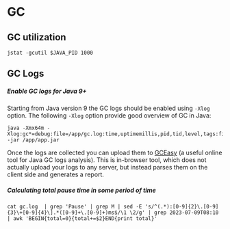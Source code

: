 GC
===========

GC utilization
----------------

```
jstat -gcutil $JAVA_PID 1000
```


GC Logs
------------------

##### Enable GC logs for Java 9+

Starting from Java version 9 the GC logs should be enabled using `-Xlog` option. The following `-Xlog` option provide good overview of GC in Java:

```
java -Xmx64m -Xlog:gc*=debug:file=/app/gc.log:time,uptimemillis,pid,tid,level,tags:filecount=5,filesize=100m -jar /app/app.jar
```

Once the logs are collected you can upload them to [GCEasy](https://gceasy.io/) (a useful online tool for Java GC logs analysis). This is in-browser tool, which does not actually upload your logs to any server, but instead parses them on the client side and generates a report.



##### Calculating total pause time in some period of time

```
cat gc.log  | grep 'Pause' | grep M | sed -E 's/^(.*):[0-9]{2}\.[0-9]{3}\+[0-9]{4}\].*([0-9]+\.[0-9]+)ms$/\1 \2/g' | grep 2023-07-09T08:10 | awk 'BEGIN{total=0}{total+=$2}END{print total}'
```